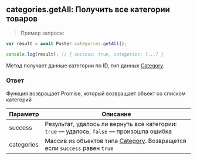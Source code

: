 ## categories.getAll: Получить все категории товаров

> Пример запроса:

```javascript
var result = await Poster.categories.getAll();

console.log(result); // { success: true, categories: [...] }
```

Метод получает данные категории по ID, тип данных [Category](/docs/v3/pos/types/category).


### Ответ

Функция возвращает Promise, который возвращает объект со списком категорий

Параметр | Описание
-------- | --------
success | Результат, удалось ли вернуть все категории: `true` — удалось, `false` — произошла ошибка
categories | Массив из объектов типа [Category](/docs/v3/pos/types/category). Возвращется если `success` равен `true` 
